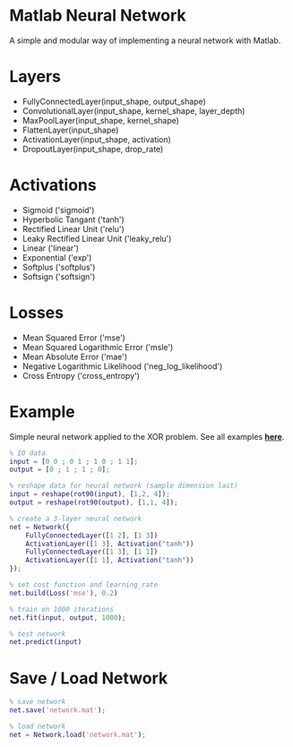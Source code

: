 # Matlab Neural Network

A simple and modular way of implementing a neural network with Matlab.

# Layers

* FullyConnectedLayer(input_shape, output_shape)
* ConvolutionalLayer(input_shape, kernel_shape, layer_depth)
* MaxPoolLayer(input_shape, kernel_shape)
* FlattenLayer(input_shape)
* ActivationLayer(input_shape, activation)
* DropoutLayer(input_shape, drop_rate)

# Activations

* Sigmoid ('sigmoid')
* Hyperbolic Tangant ('tanh')
* Rectified Linear Unit ('relu')
* Leaky Rectified Linear Unit ('leaky_relu')
* Linear ('linear')
* Exponential ('exp')
* Softplus ('softplus')
* Softsign ('softsign')

# Losses

* Mean Squared Error ('mse')
* Mean Squared Logarithmic Error ('msle')
* Mean Absolute Error ('mae')
* Negative Logarithmic Likelihood ('neg_log_likelihood')
* Cross Entropy ('cross_entropy')

# Example
Simple neural network applied to the XOR problem. See all examples **[here](https://github.com/OmarAflak/matlab-neural-network/blob/master/examples)**.

```matlab
% IO data
input = [0 0 ; 0 1 ; 1 0 ; 1 1];
output = [0 ; 1 ; 1 ; 0];

% reshape data for neural network (sample dimension last)
input = reshape(rot90(input), [1,2, 4]);
output = reshape(rot90(output), [1,1, 4]);

% create a 3-layer neural network
net = Network({
    FullyConnectedLayer([1 2], [1 3])
    ActivationLayer([1 3], Activation("tanh"))
    FullyConnectedLayer([1 3], [1 1])
    ActivationLayer([1 1], Activation("tanh"))
});

% set cost function and learning_rate
net.build(Loss('mse'), 0.2)

% train on 1000 iterations
net.fit(input, output, 1000);

% test network
net.predict(input)
```

# Save / Load Network

```matlab
% save network
net.save('network.mat');

% load network
net = Network.load('network.mat');
```
